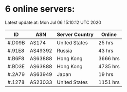 # 6 online servers:

Latest update at: Mon Jul 06 15:10:12 UTC 2020

| ID | ASN | Server Country | Online |
| -- | --- | -------------- | ------ |
| #.D09B | AS174 | United States | 25 hrs |
| #.91E8 | AS49392 | Russia | 43 hrs |
| #.B6F8 | AS63888 | Hong Kong | 3666 hrs |
| #.BD3E | AS63888 | Hong Kong | 4735 hrs |
| #.2A79 | AS63949 | Japan | 19 hrs |
| #.1278 | AS23033 | United States | 1151 hrs |

